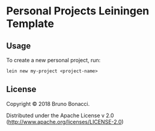 # Personal Projects Leiningen Template

## Usage

To create a new personal project, run:

    lein new my-project <project-name>

## License

Copyright © 2018 Bruno Bonacci.

Distributed under the Apache License v 2.0 (http://www.apache.org/licenses/LICENSE-2.0)
